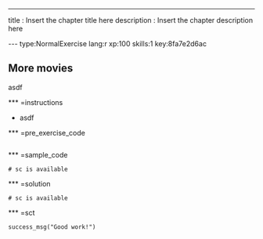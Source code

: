 ---
title       : Insert the chapter title here
description : Insert the chapter description here

--- type:NormalExercise lang:r xp:100 skills:1 key:8fa7e2d6ac
## More movies

asdf

*** =instructions
- asdf

*** =pre_exercise_code
```{r}

```

*** =sample_code
```{r}
# sc is available
```

*** =solution
```{r}
# sc is available

```

*** =sct
```{r}
success_msg("Good work!")
```
